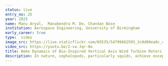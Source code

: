 ```yaml
---
status: live
entry_no: 25
year: 2025
name: Manu Aryal,  Manabendra M. De, Chandan Bose
institution: Aerospace Engineering, University of Birmingham
early_career: true
type:  video
image_src: https://live.staticflickr.com/65535/54799662593_3c0d80ea0c_c.jpg
video_src: https://youtu.be/2-va-Jqr-8o
title: Wake Dynamics of Bio-Inspired Vertical Axis Wind Turbine Rotors
description: In nature, cephalopods, particularly squids, achieve exceptional manoeuvrability and propulsive efficiency by combining fin activity with jet propulsion. Their fins undulate or beat synchronously or independently to provide thrust and lift, while rhythmic mantle contractions coupled with a flexible funnel generate pulsed jets. Funnel deformability and traveling waves modulate vortex-ring formation, jet entrainment, and exit-pressure impulse—mechanisms that enable squid to enhance thrust for efficient propulsion. Inspired by the biological funnel, we design passively deforming, flexible nozzles for underwater propulsion. Using ARCHER2, we conduct three-dimensional, strongly coupled, partitioned fluid-structure interaction simulations based on the Arbitrary Lagrangian-Eulerian framework. Our study probes how nozzle flexibility and geometry govern wave propagation, vortex dynamics, and hydrodynamic impulse.
---
```


